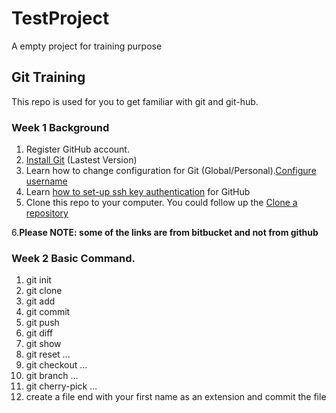 # TestProject
A empty project for training purpose

## Git Training
This repo is used for you to get familiar with git and git-hub.

### Week 1 Background
1. Register GitHub account.
2. [Install Git](https://git-scm.com/) (Lastest Version)
3. Learn how to change configuration for Git (Global/Personal).[Configure username](https://confluence.atlassian.com/bitbucket/configure-your-dvcs-username-for-commits-950301867.html)
4. Learn [how to set-up ssh key authentication](https://confluence.atlassian.com/bitbucket/set-up-an-ssh-key-728138079.html) for GitHub
5. Clone this repo to your computer. You could follow up the [Clone a repository](https://confluence.atlassian.com/bitbucket/clone-a-repository-223217891.html)

6.**Please NOTE: some of the links are from bitbucket and not from github**

### Week 2 Basic Command.
1. git init
1. git clone
1. git add
1. git commit
1. git push
1. git diff
1. git show
1. git reset ...
1. git checkout ...
1. git branch ...
1. git cherry-pick ...
2. create a file end with your first name as an extension and commit the file
